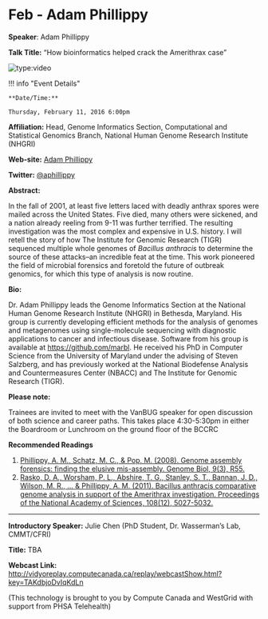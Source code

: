 # Feb - Adam Phillippy

**Speaker**: Adam Phillippy

**Talk Title:** “How bioinformatics helped crack the Amerithrax case”

![type:video](https://www.youtube.com/embed/-4jOqE5yyXM)

!!! info "Event Details"
    
    
    **Date/Time:**
    
    Thursday, February 11, 2016 6:00pm

**Affiliation:** Head, Genome Informatics Section, Computational and Statistical Genomics Branch, National Human Genome Research Institute (NHGRI)

**Web-site:** [Adam Phillippy](http://www.cbcb.umd.edu/~amp/)

**Twitter:** [@aphillippy](https://twitter.com/aphillippy)

**Abstract:**

In the fall of 2001, at least five letters laced with deadly anthrax spores were mailed across the United States. Five died, many others were sickened, and a nation already reeling from 9-11 was further terrified. The resulting investigation was the most complex and expensive in U.S. history. I will retell the story of how The Institute for Genomic Research (TIGR) sequenced multiple whole genomes of *Bacillus anthracis* to determine the source of these attacks–an incredible feat at the time. This work pioneered the field of microbial forensics and foretold the future of outbreak genomics, for which this type of analysis is now routine.

**Bio:**

Dr. Adam Phillippy leads the Genome Informatics Section at the National Human Genome Research Institute (NHGRI) in Bethesda, Maryland. His group is currently developing efficient methods for the analysis of genomes and metagenomes using single-molecule sequencing with diagnostic applications to cancer and infectious disease. Software from his group is available at <https://github.com/marbl>. He received his PhD in Computer Science from the University of Maryland under the advising of Steven Salzberg, and has previously worked at the National Biodefense Analysis and Countermeasures Center (NBACC) and The Institute for Genomic Research (TIGR).

**Please note:**

Trainees are invited to meet with the VanBUG speaker for open discussion of both science and career paths. This takes place 4:30-5:30pm in either the Boardroom or Lunchroom on the ground floor of the BCCRC

**Recommended Readings**

1. [Phillippy, A. M., Schatz, M. C., & Pop, M. (2008). Genome assembly forensics: finding the elusive mis-assembly. Genome Biol, 9(3), R55.](http://www.ncbi.nlm.nih.gov/pubmed/18341692)
2. [Rasko, D. A., Worsham, P. L., Abshire, T. G., Stanley, S. T., Bannan, J. D., Wilson, M. R., … & Phillippy, A. M. (2011). Bacillus anthracis comparative genome analysis in support of the Amerithrax investigation. Proceedings of the National Academy of Sciences, 108(12), 5027-5032.](http://www.ncbi.nlm.nih.gov/pubmed/21383169)

---

**Introductory Speaker:** Julie Chen (PhD Student, Dr. Wasserman’s Lab, CMMT/CFRI)

**Title:** TBA

**Webcast Link:** <http://vidyoreplay.computecanada.ca/replay/webcastShow.html?key=TAKdbjoDvIqKdLn>

(This technology is brought to you by Compute Canada and WestGrid with support from PHSA Telehealth)

